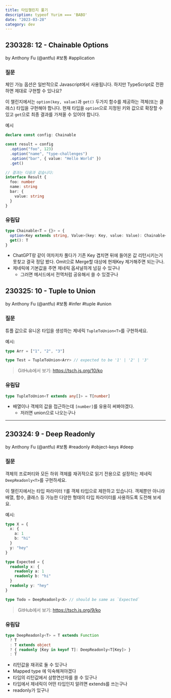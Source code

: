 ```yaml
---
title: 타입챌린지 풀기
description: typeof Yurim === 'BABO'
date: "2023-03-28"
category: dev
---
```


## 230328: 12 - Chainable Options

by Anthony Fu (@antfu) #보통 #application

### 질문

체인 가능 옵션은 일반적으로 Javascript에서 사용됩니다. 하지만 TypeScript로 전환하면 제대로 구현할 수 있나요?

이 챌린지에서는 `option(key, value)`과 `get()` 두가지 함수를 제공하는 객체(또는 클래스) 타입을 구현해야 합니다. 현재 타입을 `option`으로 지정된 키와 값으로 확장할 수 있고 `get`으로 최종 결과를 가져올 수 있어야 합니다.

예시

```ts
declare const config: Chainable

const result = config
  .option("foo", 123)
  .option("name", "type-challenges")
  .option("bar", { value: "Hello World" })
  .get()

// 결과는 다음과 같습니다:
interface Result {
  foo: number
  name: string
  bar: {
    value: string
  }
}
```

### 유림답
```ts
type Chainable<T = {}> = {
  option<Key extends string, Value>(key: Key, value: Value): Chainable<Omit<T, Key> & {[ReturnKey in Key]: Value}>
  get(): T
}
```
- ChatGPT랑 같이 여차저차 풀다가 기존 Key 겹치면 뒤에 들어온 값 리턴시키는거 못찾고 결국 정답 봤다. Omit으로 Merge할 대상에 현재Key 제거해주면 되는구나.
- 제네릭에 기본값을 주면 제네릭 옵셔널하게 넘길 수 있구나
  - 그러면 메서드에서 전역처럼 공유해서 쓸 수 있겠구나

## 230325: 10 - Tuple to Union

by Anthony Fu (@antfu) #보통 #infer #tuple #union

### 질문

튜플 값으로 유니온 타입을 생성하는 제네릭 `TupleToUnion<T>`를 구현하세요.

예시:

```ts
type Arr = ["1", "2", "3"]

type Test = TupleToUnion<Arr> // expected to be '1' | '2' | '3'
```

> GitHub에서 보기: https://tsch.js.org/10/ko

### 유림답

```ts
type TupleToUnion<T extends any[]> = T[number]
```

- 배열이나 객체의 값을 접근하는데 `[number]`를 유용히 써봐야겠다.
  - 저러면 union으로 나오는구나

---

## 230324: 9 - Deep Readonly

by Anthony Fu (@antfu) #보통 #readonly #object-keys #deep

### 질문

객체의 프로퍼티와 모든 하위 객체를 재귀적으로 읽기 전용으로 설정하는 제네릭 `DeepReadonly<T>`를 구현하세요.

이 챌린지에서는 타입 파라미터 `T`를 객체 타입으로 제한하고 있습니다. 객체뿐만 아니라 배열, 함수, 클래스 등 가능한 다양한 형태의 타입 파라미터를 사용하도록 도전해 보세요.

예시:

```ts
type X = {
  x: {
    a: 1
    b: "hi"
  }
  y: "hey"
}

type Expected = {
  readonly x: {
    readonly a: 1
    readonly b: "hi"
  }
  readonly y: "hey"
}

type Todo = DeepReadonly<X> // should be same as `Expected`
```

> GitHub에서 보기: https://tsch.js.org/9/ko

### 유림답

```ts
type DeepReadonly<T> = T extends Function
  ? T
  : T extends object
  ? { readonly [Key in keyof T]: DeepReadonly<T[Key]> }
  : T
```

- 리턴값을 재귀로 둘 수 있구나
- Mapped type 에 익숙해져야겠다
- 타입의 리턴값에서 삼항연산자를 쓸 수 있구나
- 타입에서 제네릭이 어떤 타입인지 알려면 extends를 쓰는구나
- readonly가 있구나
